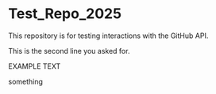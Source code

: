 # Test_Repo_2025

This repository is for testing interactions with the GitHub API.

This is the second line you asked for.

EXAMPLE TEXT

something
